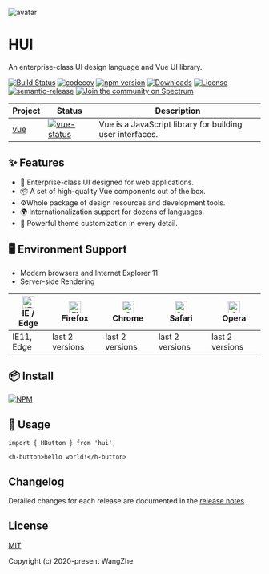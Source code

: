 ![avatar](./public/logo.png)
# HUI

An enterprise-class UI design language and Vue UI library.

[![Build Status](https://travis-ci.org/HuaWangDongShi/HUI.svg?branch=master)](https://travis-ci.org/HuaWangDongShi/HUI)
[![codecov](https://codecov.io/gh/HuaWangDongShi/HUI/branch/master/graph/badge.svg?token=WH2PC5EYS4)](https://codecov.io/gh/HuaWangDongShi/HUI)
[![npm version](https://badge.fury.io/js/%40huawangdongshi%2Fhui.svg)](https://badge.fury.io/js/%40huawangdongshi%2Fhui)
[![Downloads](https://img.shields.io/npm/dm/@huawangdongshi/hui.svg)](https://www.npmjs.com/package/@huawangdongshi/hui)
[![License](https://img.shields.io/npm/l/@huawangdongshi/hui.svg)](https://www.npmjs.com/package/@huawangdongshi/hui)
[![semantic-release](https://img.shields.io/badge/%20%20%F0%9F%93%A6%F0%9F%9A%80-semantic--release-e10079.svg)](https://github.com/semantic-release/semantic-release)
[![Join the community on Spectrum](https://withspectrum.github.io/badge/badge.svg)](https://spectrum.chat/huawangdongshi)


| Project | Status | Description |
|---------|--------|-------------|
| [vue]                | [![vue-status]][vue-package] | Vue is a JavaScript library for building user interfaces. |


[vue]: https://github.com/vuejs/vue
[vue-status]: https://img.shields.io/badge/vue-2.6.11-orange?color=blue&style=flat-square
[vue-package]: https://npmjs.com/package/vue

## ✨ Features

- 🌈 Enterprise-class UI designed for web applications.
- 📦 A set of high-quality Vue components out of the box.
- ⚙️Whole package of design resources and development tools.
- 🌍 Internationalization support for dozens of languages.
- 🎨 Powerful theme customization in every detail. 
  
## 🖥 Environment Support

- Modern browsers and Internet Explorer 11
- Server-side Rendering

| [<img src="https://raw.githubusercontent.com/alrra/browser-logos/master/src/edge/edge_48x48.png" alt="IE / Edge" width="24px" height="24px" />](http://godban.github.io/browsers-support-badges/)<br/>IE / Edge | [<img src="https://raw.githubusercontent.com/alrra/browser-logos/master/src/firefox/firefox_48x48.png" alt="Firefox" width="24px" height="24px" />](http://godban.github.io/browsers-support-badges/)<br/>Firefox | [<img src="https://raw.githubusercontent.com/alrra/browser-logos/master/src/chrome/chrome_48x48.png" alt="Chrome" width="24px" height="24px" />](http://godban.github.io/browsers-support-badges/)<br/>Chrome | [<img src="https://raw.githubusercontent.com/alrra/browser-logos/master/src/safari/safari_48x48.png" alt="Safari" width="24px" height="24px" />](http://godban.github.io/browsers-support-badges/)<br/>Safari | [<img src="https://raw.githubusercontent.com/alrra/browser-logos/master/src/opera/opera_48x48.png" alt="Opera" width="24px" height="24px" />](http://godban.github.io/browsers-support-badges/)<br/>Opera |
| --------- | --------- | --------- | --------- | --------- |
| IE11, Edge| last 2 versions| last 2 versions| last 2 versions| last 2 versions

## 📦 Install

[![NPM](https://nodei.co/npm/@huawangdongshi/hui.png)](https://www.npmjs.com/package/@huawangdongshi/hui)

## 🔨 Usage

```
import { HButton } from 'hui'; 

<h-button>hello world!</h-button>
```

## Changelog

Detailed changes for each release are documented in the [release notes](https://github.com/HuaWangDongShi/HUI/releases).


## License

[MIT](https://github.com/HuaWangDongShi/HUI/blob/master/LICENSE)

Copyright (c) 2020-present WangZhe
